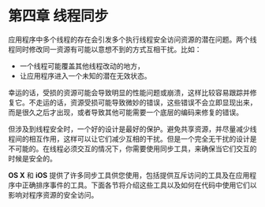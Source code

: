 # 第四章 线程同步

应用程序中多个线程的存在会引发多个执行线程安全访问资源的潜在问题。两个线程同时修改同一资源有可能以意想不到的方式互相干扰。比如：

- 一个线程可能覆盖其他线程改动的地方，
- 让应用程序进入一个未知的潜在无效状态。

幸运的话，受损的资源可能会导致明显的性能问题或崩溃，这样比较容易跟踪并修复它。不走运的话，资源受损可能导致微妙的错误，这些错误不会立即显现出来，而是很久之后才出现，或者导致其他可能需要一个底层的编码来修复的错误。

但涉及到线程安全时，一个好的设计是最好的保护。避免共享资源，并尽量减少线程间的相互作用，这样可以让它们减少互相的干扰。但是一个完全无干扰的设计是不可能的。在线程必须交互的情况下，你需要使用同步工具，来确保当它们交互的时候是安全的。

**OS X** 和 **iOS** 提供了许多同步工具供您使用，包括提供互斥访问的工具及在应用程序中正确排序事件的工具。下面各节将介绍这些工具以及如何在代码中使用它们以影响对程序资源的安全访问。